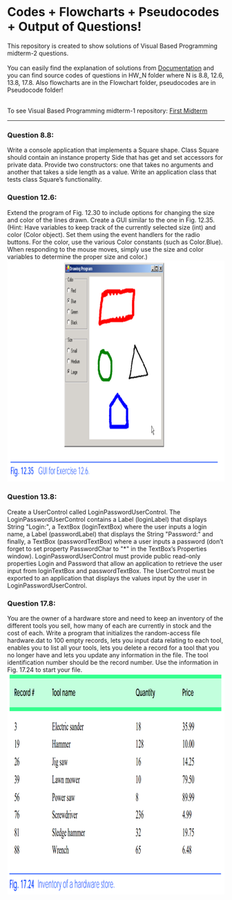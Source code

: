 # Codes + Flowcharts + Pseudocodes + Output of Questions!

This repository is created to show solutions of Visual Based Programming midterm-2 questions.</br></br>
You can easily find the explanation of solutions from [Documentation](https://github.com/basarYargici/VisualBasedProgrammingMidterm2/blob/master/Documentation.pdf) and 
you can find source codes of questions in HW_N folder where N is 8.8, 12.6, 13.8, 17.8. Also flowcharts are in the Flowchart folder, pseudocodes are in Pseudocode folder!</br></br>

To see Visual Based Programming midterm-1 repository: [First Midterm](https://github.com/basarYargici/VisualBasedProgrammingMidterm)

<hr>

### Question 8.8:  <br>
Write a console application that implements a Square shape. Class Square should contain an instance property Side that has get and set accessors for private data. Provide two constructors: one that takes no arguments and another that takes a side length as a value. Write an application class that tests class Square’s functionality.


### Question 12.6: 
Extend the program of Fig. 12.30 to include options for changing the size and color of the lines drawn. Create a GUI similar to the one in Fig. 12.35. (Hint: Have variables to keep track of the currently selected size (int) and color (Color object). Set them using the event handlers for the radio buttons. For the color, use the various Color constants (such as Color.Blue). When responding to the mouse moves, simply use the size and color variables to determine the proper size and color.)
<img src="https://github.com/basarYargici/VisualBasedProgrammingMidterm2/blob/master/Outputs/Fig.%2012.35.png" height = "512">

### Question 13.8: 
Create a UserControl called LoginPasswordUserControl. The LoginPasswordUserControl contains a Label (loginLabel) that displays String "Login:", a TextBox (loginTextBox) where the user inputs a login name, a Label (passwordLabel) that displays the String "Password:" and finally, a TextBox (passwordTextBox) where a user inputs a password (don’t forget to set property PasswordChar to "*" in the TextBox’s Properties window). LoginPasswordUserControl must provide public read-only properties Login and Password that allow an application to retrieve the user input from loginTextBox and passwordTextBox. The UserControl must be exported to an application that displays the values input by the user in LoginPasswordUserControl.

### Question 17.8: 
You are the owner of a hardware store and need to keep an inventory of the different tools you sell, how many of each are currently in stock and the cost of each. Write a program that initializes the random-access file hardware.dat to 100 empty records, lets you input data relating to each tool, enables you to list all your tools, lets you delete a record for a tool that you no longer have and lets you update any information in the file. The tool identification number should be the record number. Use the information in Fig. 17.24 to start your file.
<img src="https://github.com/basarYargici/VisualBasedProgrammingMidterm2/blob/master/Outputs/Fig.%2017.24.png" height = "512">
